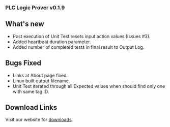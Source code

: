 ### PLC Logic Prover v0.1.9

## What's new
  - Post execution of Unit Test resets input action values (Issues #3).
  - Added heartbeat duration parameter.
  - Added number of completed tests in final result to Output Log.

## Bugs Fixed
  - Links at About page fixed.
  - Linux built output filename. 
  - Unit Test iterated through all Expected values when should find only one with same tag ID.

## Download Links
  Visit our website for [downloads](https://www.controlx.io/downloads?utm_source=github&utm_medium=releases).
